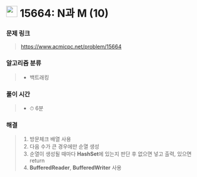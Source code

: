 # <img src="https://static.solved.ac/tier_small/9.svg" width=30> 15664: N과 M (10)

### 문제 링크

> https://www.acmicpc.net/problem/15664

### 알고리즘 분류
>- 백트래킹

### 풀이 시간

> - ⏱ 6분

### 해결

> 1. 방문체크 배열 사용
> 2. 다음 수가 큰 경우에만 순열 생성
> 3. 순열이 생성될 때마다 **HashSet**에 있는지 판단 후 없으면 넣고 출력, 있으면 return 
> 4. **BufferedReader**, **BufferedWriter** 사용